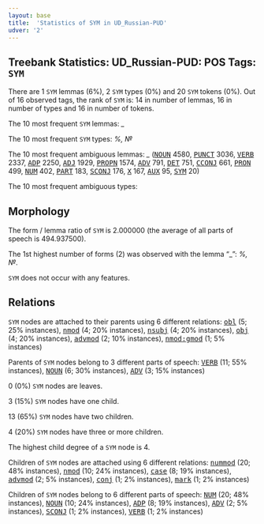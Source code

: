 ```yaml
---
layout: base
title:  'Statistics of SYM in UD_Russian-PUD'
udver: '2'
---
```


## Treebank Statistics: UD_Russian-PUD: POS Tags: `SYM`

There are 1 `SYM` lemmas (6%), 2 `SYM` types (0%) and 20 `SYM` tokens (0%).
Out of 16 observed tags, the rank of `SYM` is: 14 in number of lemmas, 16 in number of types and 16 in number of tokens.

The 10 most frequent `SYM` lemmas: <em>_</em>

The 10 most frequent `SYM` types:  <em>%, №</em>

The 10 most frequent ambiguous lemmas: <em>_</em> (<tt><a href="ru_pud-pos-NOUN.html">NOUN</a></tt> 4580, <tt><a href="ru_pud-pos-PUNCT.html">PUNCT</a></tt> 3036, <tt><a href="ru_pud-pos-VERB.html">VERB</a></tt> 2337, <tt><a href="ru_pud-pos-ADP.html">ADP</a></tt> 2250, <tt><a href="ru_pud-pos-ADJ.html">ADJ</a></tt> 1929, <tt><a href="ru_pud-pos-PROPN.html">PROPN</a></tt> 1574, <tt><a href="ru_pud-pos-ADV.html">ADV</a></tt> 791, <tt><a href="ru_pud-pos-DET.html">DET</a></tt> 751, <tt><a href="ru_pud-pos-CCONJ.html">CCONJ</a></tt> 661, <tt><a href="ru_pud-pos-PRON.html">PRON</a></tt> 499, <tt><a href="ru_pud-pos-NUM.html">NUM</a></tt> 402, <tt><a href="ru_pud-pos-PART.html">PART</a></tt> 183, <tt><a href="ru_pud-pos-SCONJ.html">SCONJ</a></tt> 176, <tt><a href="ru_pud-pos-X.html">X</a></tt> 167, <tt><a href="ru_pud-pos-AUX.html">AUX</a></tt> 95, <tt><a href="ru_pud-pos-SYM.html">SYM</a></tt> 20)

The 10 most frequent ambiguous types:  



## Morphology

The form / lemma ratio of `SYM` is 2.000000 (the average of all parts of speech is 494.937500).

The 1st highest number of forms (2) was observed with the lemma “_”: <em>%, №</em>.

`SYM` does not occur with any features.


## Relations

`SYM` nodes are attached to their parents using 6 different relations: <tt><a href="ru_pud-dep-obl.html">obl</a></tt> (5; 25% instances), <tt><a href="ru_pud-dep-nmod.html">nmod</a></tt> (4; 20% instances), <tt><a href="ru_pud-dep-nsubj.html">nsubj</a></tt> (4; 20% instances), <tt><a href="ru_pud-dep-obj.html">obj</a></tt> (4; 20% instances), <tt><a href="ru_pud-dep-advmod.html">advmod</a></tt> (2; 10% instances), <tt><a href="ru_pud-dep-nmod-gmod.html">nmod:gmod</a></tt> (1; 5% instances)

Parents of `SYM` nodes belong to 3 different parts of speech: <tt><a href="ru_pud-pos-VERB.html">VERB</a></tt> (11; 55% instances), <tt><a href="ru_pud-pos-NOUN.html">NOUN</a></tt> (6; 30% instances), <tt><a href="ru_pud-pos-ADV.html">ADV</a></tt> (3; 15% instances)

0 (0%) `SYM` nodes are leaves.

3 (15%) `SYM` nodes have one child.

13 (65%) `SYM` nodes have two children.

4 (20%) `SYM` nodes have three or more children.

The highest child degree of a `SYM` node is 4.

Children of `SYM` nodes are attached using 6 different relations: <tt><a href="ru_pud-dep-nummod.html">nummod</a></tt> (20; 48% instances), <tt><a href="ru_pud-dep-nmod.html">nmod</a></tt> (10; 24% instances), <tt><a href="ru_pud-dep-case.html">case</a></tt> (8; 19% instances), <tt><a href="ru_pud-dep-advmod.html">advmod</a></tt> (2; 5% instances), <tt><a href="ru_pud-dep-conj.html">conj</a></tt> (1; 2% instances), <tt><a href="ru_pud-dep-mark.html">mark</a></tt> (1; 2% instances)

Children of `SYM` nodes belong to 6 different parts of speech: <tt><a href="ru_pud-pos-NUM.html">NUM</a></tt> (20; 48% instances), <tt><a href="ru_pud-pos-NOUN.html">NOUN</a></tt> (10; 24% instances), <tt><a href="ru_pud-pos-ADP.html">ADP</a></tt> (8; 19% instances), <tt><a href="ru_pud-pos-ADV.html">ADV</a></tt> (2; 5% instances), <tt><a href="ru_pud-pos-SCONJ.html">SCONJ</a></tt> (1; 2% instances), <tt><a href="ru_pud-pos-VERB.html">VERB</a></tt> (1; 2% instances)

